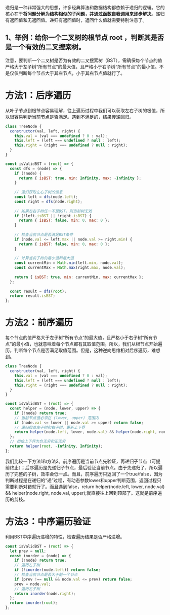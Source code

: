 递归是一种非常强大的思想，许多经典算法和数据结构都依赖于递归的逻辑。它的核心在于**将问题分解为结构相似的子问题，并通过函数自我调用来逐步解决**。递归有返回值和无返回值。递归有返回值时，返回什么值就需要特别注意了。

## 1、举例：给你一个二叉树的根节点 root ，判断其是否是一个有效的二叉搜索树。
注意，要判断一个二叉树是否为有效的二叉搜索树（BST），需确保每个节点的值严格大于左子树“所有节点”的最大值，且严格小于右子树“所有节点”的最小值。不是仅仅判断每个节点大于其左节点，小于其右节点值就行了。

# 方法1：后序遍历
从叶子节点到根节点容易理解，往上遍历过程中我们可以获取左右子树的极值，所以很容易判断当前节点是否满足。遇到不满足的，结果传递回归。
```js
class TreeNode {
  constructor(val, left, right) {
    this.val = (val === undefined ? 0 : val);
    this.left = (left === undefined ? null : left);
    this.right = (right === undefined ? null : right);
  }
}

const isValidBST = (root) => {
  const dfs = (node) => {
    if (!node) {
      return { isBST: true, min: Infinity, max: -Infinity };
    }
    
    // 递归获取左右子树的信息
    const left = dfs(node.left);
    const right = dfs(node.right);
    
    // 如果左右子树任一不是BST，则当前树无效
    if (!left.isBST || !right.isBST) {
      return { isBST: false, min: 0, max: 0 };
    }
    
    // 检查当前节点是否满足BST条件
    if (node.val <= left.max || node.val >= right.min) {
      return { isBST: false, min: 0, max: 0 };
    }
    
    // 计算当前子树的最小值和最大值
    const currentMin = Math.min(left.min, node.val);
    const currentMax = Math.max(right.max, node.val);
    
    return { isBST: true, min: currentMin, max: currentMax };
  };
  
  const result = dfs(root);
  return result.isBST;
};
```

# 方法2：前序遍历
每个节点的值严格大于左子树“所有节点”的最大值，且严格小于右子树“所有节点”的最小值，也就意味着每个节点都有其取值范围。所以，我们从根节点开始遍历，判断每个节点是否满足取值范围。但是，这种逆向思维相对后序遍历，难想到。
```js
class TreeNode {
  constructor(val, left, right) {
    this.val = (val === undefined ? 0 : val);
    this.left = (left === undefined ? null : left);
    this.right = (right === undefined ? null : right);
  }
}

const isValidBST = (root) => {
  const helper = (node, lower, upper) => {
    if (!node) return true;
    // 当前节点值必须在 (lower, upper) 范围内
    if (node.val <= lower || node.val >= upper) return false;
    // 递归检查左子树和右子树，更新上下界
    return helper(node.left, lower, node.val) && helper(node.right, node.val, upper);
  };
  // 初始上下界为负无穷和正无穷
  return helper(root, -Infinity, Infinity);
};
```
我们比较一下方法1和方法2。前序遍历是当前节点先验证，再递归子节点（可提前终止）；后序遍历是先递归子节点，最后验证当前节点。由于先递归了，所以遍历了完整的子树，效率会低一点。而且，前序遍历只返回了一个true/false，因为判断过程是在递归的“递”过程，有动态参数lower和upper判断范围，返回过程只需要判断对错就行了。而且遇到false，return helper(node.left, lower, node.val) && helper(node.right, node.val, upper);就直接往上回到顶部了。这就是前序遍历的剪枝。

# 方法3：中序遍历验证
利用BST中序遍历递增的特性，检查遍历结果是否严格递增。
```js
const isValidBST = (root) => {
  let prev = null;
  const inorder = (node) => {
    if (!node) return true;
    // 遍历左子树
    if (!inorder(node.left)) return false;
    // 检查当前节点是否大于前一个节点
    if (prev !== null && node.val <= prev) return false;
    prev = node.val;
    // 遍历右子树
    return inorder(node.right);
  };
  return inorder(root);
};
```